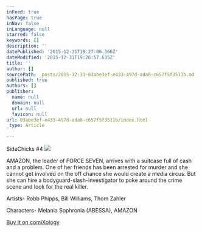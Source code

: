 ```yaml
---
inFeed: true
hasPage: true
inNav: false
inLanguage: null
starred: false
keywords: []
description: ''
datePublished: '2015-12-31T19:27:06.366Z'
dateModified: '2015-12-31T19:26:57.635Z'
title: ''
author: []
sourcePath: _posts/2015-12-31-03abe3ef-e433-497d-ada8-c657f5f3511b.md
published: true
authors: []
publisher:
  name: null
  domain: null
  url: null
  favicon: null
url: 03abe3ef-e433-497d-ada8-c657f5f3511b/index.html
_type: Article

---
```

SideChicks \#4
![](https://s3-us-west-2.amazonaws.com/the-grid-img/p/a516b07e55a2af482ff617765d9c71ef6f6663b2.png)

AMAZON, the leader of FORCE SEVEN, arrives with a suitcase full of cash and a problem. One of her friends has been arrested for murder and she cannot get involved on the off chance she would create a media circus. But she can hire a bodyguard-slash-investigator to poke around the crime scene and look for the real killer.

Artists- Robb Phipps, Bill Williams, Thom Zahler

Characters- Melania Sophronia (ABESSA), AMAZON

[Buy it on comiXology][0]

[0]: https://www.comixology.com/SideChicks-4/digital-comic/17916